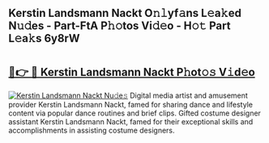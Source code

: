 ## Kerstin Landsmann Nackt O𝚗𝚕yf𝚊ns L𝚎a𝚔ed N𝚞𝚍es - Part-FtA P𝚑𝚘tos Vi𝚍𝚎o - H𝚘𝚝 Part L𝚎a𝚔s 6y8rW

# <h2><a href="http://kfc5uzr.oniu.top/?m=Kerstin+Landsmann+Nackt">🔗👉 🔴 Kerstin Landsmann Nackt P𝚑ot𝚘𝚜 V𝚒d𝚎o</a></h2>

[![Kerstin Landsmann Nackt Nu𝚍e𝚜](https://i.imgur.com/0qMVB7G.gif)](http://kfc5uzr.oniu.top/?m=Kerstin+Landsmann+Nackt)
Digital media artist and amusement provider Kerstin Landsmann Nackt, famed for sharing dance and lifestyle content via popular dance routines and brief clips. Gifted costume designer assistant Kerstin Landsmann Nackt, famed for their exceptional skills and accomplishments in assisting costume designers.  
